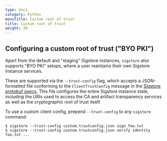```yaml
---
type: docs
category: Python
menuTitle: Custom root of trust
title: Custom root of trust
weight: 30
---
```

## Configuring a custom root of trust ("BYO PKI")

Apart from the default and "staging" Sigstore instances, `sigstore` also supports "BYO PKI" setups, where a user maintains their own Sigstore instance services.

These are supported via the `--trust-config` flag, which accepts a JSON-formatted file conforming to the `ClientTrustConfig` message in the [Sigstore protobuf specs](https://github.com/sigstore/protobuf-specs). This file configures the entire Sigstore instance state, *including* the URIs used to access the CA and artifact transparency services as well as the cryptographic root of trust itself.

To use a custom client config, prepend `--trust-config` to any `sigstore` command:

```console
$ sigstore --trust-config custom.trustconfig.json sign foo.txt
$ sigstore --trust-config custom.trustconfig.json verify identity foo.txt ...
```